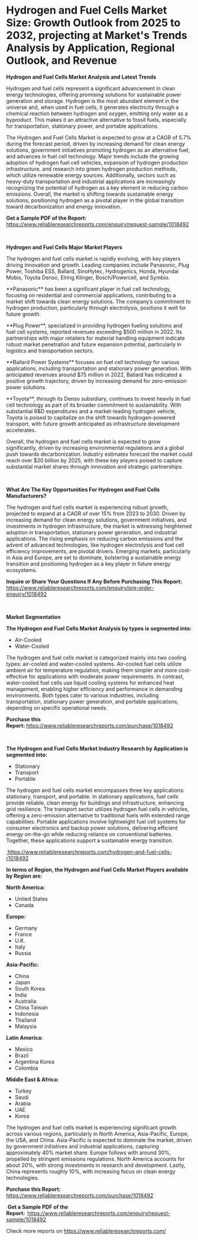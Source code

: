 <p><h1>Hydrogen and Fuel Cells Market Size: Growth Outlook from 2025 to 2032, projecting at Market's Trends Analysis by Application, Regional Outlook, and Revenue</h1></p><p><strong>Hydrogen and Fuel Cells Market Analysis and Latest Trends</strong></p>
<p><p>Hydrogen and fuel cells represent a significant advancement in clean energy technologies, offering promising solutions for sustainable power generation and storage. Hydrogen is the most abundant element in the universe and, when used in fuel cells, it generates electricity through a chemical reaction between hydrogen and oxygen, emitting only water as a byproduct. This makes it an attractive alternative to fossil fuels, especially for transportation, stationary power, and portable applications.</p><p>The Hydrogen and Fuel Cells Market is expected to grow at a CAGR of 5.7% during the forecast period, driven by increasing demand for clean energy solutions, government initiatives promoting hydrogen as an alternative fuel, and advances in fuel cell technology. Major trends include the growing adoption of hydrogen fuel cell vehicles, expansion of hydrogen production infrastructure, and research into green hydrogen production methods, which utilize renewable energy sources. Additionally, sectors such as heavy-duty transportation and industrial applications are increasingly recognizing the potential of hydrogen as a key element in reducing carbon emissions. Overall, the market is shifting towards sustainable energy solutions, positioning hydrogen as a pivotal player in the global transition toward decarbonization and energy innovation.</p></p>
<p><strong>Get a Sample PDF of the Report:&nbsp;</strong> <a href="https://www.reliableresearchreports.com/enquiry/request-sample/1018492?utm_campaign=2205&utm_medium=2&utm_source=Github&utm_content=ia&utm_term=13022025&utm_id=hydrogen-and-fuel-cells">https://www.reliableresearchreports.com/enquiry/request-sample/1018492</a></p>
<p>&nbsp;</p>
<p><strong>Hydrogen and Fuel Cells Major Market Players</strong></p>
<p><p>The hydrogen and fuel cells market is rapidly evolving, with key players driving innovation and growth. Leading companies include Panasonic, Plug Power, Toshiba ESS, Ballard, SinoHytec, Hydrogenics, Honda, Hyundai Mobis, Toyota Denso, Elring Klinger, Bosch/Powercell, and Symbio.</p><p>**Panasonic** has been a significant player in fuel cell technology, focusing on residential and commercial applications, contributing to a market shift towards clean energy solutions. The company’s commitment to hydrogen production, particularly through electrolysis, positions it well for future growth.</p><p>**Plug Power**, specialized in providing hydrogen fueling solutions and fuel cell systems, reported revenues exceeding $500 million in 2022. Its partnerships with major retailers for material handling equipment indicate robust market penetration and future expansion potential, particularly in logistics and transportation sectors.</p><p>**Ballard Power Systems** focuses on fuel cell technology for various applications, including transportation and stationary power generation. With anticipated revenues around $75 million in 2022, Ballard has indicated a positive growth trajectory, driven by increasing demand for zero-emission power solutions.</p><p>**Toyota**, through its Denso subsidiary, continues to invest heavily in fuel cell technology as part of its broader commitment to sustainability. With substantial R&D expenditures and a market-leading hydrogen vehicle, Toyota is poised to capitalize on the shift towards hydrogen-powered transport, with future growth anticipated as infrastructure development accelerates.</p><p>Overall, the hydrogen and fuel cells market is expected to grow significantly, driven by increasing environmental regulations and a global push towards decarbonization. Industry estimates forecast the market could reach over $20 billion by 2025, with these key players poised to capture substantial market shares through innovation and strategic partnerships.</p></p>
<p>&nbsp;</p>
<p><strong>What Are The Key Opportunities For Hydrogen and Fuel Cells Manufacturers?</strong></p>
<p><p>The hydrogen and fuel cells market is experiencing robust growth, projected to expand at a CAGR of over 15% from 2023 to 2030. Driven by increasing demand for clean energy solutions, government initiatives, and investments in hydrogen infrastructure, the market is witnessing heightened adoption in transportation, stationary power generation, and industrial applications. The rising emphasis on reducing carbon emissions and the advent of advanced technologies, like hydrogen electrolysis and fuel cell efficiency improvements, are pivotal drivers. Emerging markets, particularly in Asia and Europe, are set to dominate, bolstering a sustainable energy transition and positioning hydrogen as a key player in future energy ecosystems.</p></p>
<p><strong>Inquire or Share Your Questions If Any Before Purchasing This Report:</strong> <a href="https://www.reliableresearchreports.com/enquiry/pre-order-enquiry/1018492?utm_campaign=2205&utm_medium=2&utm_source=Github&utm_content=ia&utm_term=13022025&utm_id=hydrogen-and-fuel-cells">https://www.reliableresearchreports.com/enquiry/pre-order-enquiry/1018492</a></p>
<p>&nbsp;</p>
<p><strong>Market Segmentation</strong></p>
<p><strong>The Hydrogen and Fuel Cells Market Analysis by types is segmented into:</strong></p>
<p><ul><li>Air-Cooled</li><li>Water-Cooled</li></ul></p>
<p><p>The hydrogen and fuel cells market is categorized mainly into two cooling types: air-cooled and water-cooled systems. Air-cooled fuel cells utilize ambient air for temperature regulation, making them simpler and more cost-effective for applications with moderate power requirements. In contrast, water-cooled fuel cells use liquid cooling systems for enhanced heat management, enabling higher efficiency and performance in demanding environments. Both types cater to various industries, including transportation, stationary power generation, and portable applications, depending on specific operational needs.</p></p>
<p><strong>Purchase this Report:&nbsp;</strong><a href="https://www.reliableresearchreports.com/purchase/1018492?utm_campaign=2205&utm_medium=2&utm_source=Github&utm_content=ia&utm_term=13022025&utm_id=hydrogen-and-fuel-cells">https://www.reliableresearchreports.com/purchase/1018492</a></p>
<p>&nbsp;</p>
<p><strong>The Hydrogen and Fuel Cells Market Industry Research by Application is segmented into:</strong></p>
<p><ul><li>Stationary</li><li>Transport</li><li>Portable</li></ul></p>
<p><p>The hydrogen and fuel cells market encompasses three key applications: stationary, transport, and portable. In stationary applications, fuel cells provide reliable, clean energy for buildings and infrastructure, enhancing grid resilience. The transport sector utilizes hydrogen fuel cells in vehicles, offering a zero-emission alternative to traditional fuels with extended range capabilities. Portable applications involve lightweight fuel cell systems for consumer electronics and backup power solutions, delivering efficient energy on-the-go while reducing reliance on conventional batteries. Together, these applications support a sustainable energy transition.</p></p>
<p><a href="https://www.reliableresearchreports.com/hydrogen-and-fuel-cells-r1018492?utm_campaign=2205&utm_medium=2&utm_source=Github&utm_content=ia&utm_term=13022025&utm_id=hydrogen-and-fuel-cells">&nbsp;https://www.reliableresearchreports.com/hydrogen-and-fuel-cells-r1018492</a></p>
<p><strong>In terms of Region, the Hydrogen and Fuel Cells Market Players available by Region are:</strong></p>
<p>
    <p> <strong> North America: </strong>
        <ul>
            <li>United States</li>
            <li>Canada</li>
        </ul>
        </p> 
    <p> <strong> Europe: </strong>
        <ul>
            <li>Germany</li>
            <li>France</li>
            <li>U.K.</li>
            <li>Italy</li>
            <li>Russia</li>
        </ul>
        </p> 
    <p> <strong> Asia-Pacific: </strong>
        <ul>
            <li>China</li>
            <li>Japan</li>
            <li>South Korea</li>
            <li>India</li>
            <li>Australia</li>
            <li>China Taiwan</li>
            <li>Indonesia</li>
            <li>Thailand</li>
            <li>Malaysia</li>
        </ul>
        </p> 
    <p> <strong> Latin America: </strong>
        <ul>
            <li>Mexico</li>
            <li>Brazil</li>
            <li>Argentina Korea</li>
            <li>Colombia</li>
        </ul>
        </p> 
    <p> <strong> Middle East & Africa: </strong>
        <ul>
            <li>Turkey</li>
            <li>Saudi</li>
            <li>Arabia</li>
            <li>UAE</li>
            <li>Korea</li>
        </ul>
    </p>
    </p>
<p><p>The hydrogen and fuel cells market is experiencing significant growth across various regions, particularly in North America, Asia-Pacific, Europe, the USA, and China. Asia-Pacific is expected to dominate the market, driven by government initiatives and industrial applications, capturing approximately 40% market share. Europe follows with around 30%, propelled by stringent emissions regulations. North America accounts for about 20%, with strong investments in research and development. Lastly, China represents roughly 10%, with increasing focus on clean energy technologies.</p></p>
<p><strong>Purchase this Report: </strong><a href="https://www.reliableresearchreports.com/purchase/1018492?utm_campaign=2205&utm_medium=2&utm_source=Github&utm_content=ia&utm_term=13022025&utm_id=hydrogen-and-fuel-cells">https://www.reliableresearchreports.com/purchase/1018492</a></p>
<p>&nbsp;<strong>Get a Sample PDF of the Report:&nbsp;&nbsp;</strong><a href="https://www.reliableresearchreports.com/enquiry/request-sample/1018492?utm_campaign=2205&utm_medium=2&utm_source=Github&utm_content=ia&utm_term=13022025&utm_id=hydrogen-and-fuel-cells">https://www.reliableresearchreports.com/enquiry/request-sample/1018492</a></p>
<p><strong></strong></p>
<p>Check more reports on <a href="https://www.reliableresearchreports.com/?utm_campaign=2205&utm_medium=2&utm_source=Github&utm_content=ia&utm_term=13022025&utm_id=hydrogen-and-fuel-cells">https://www.reliableresearchreports.com/</a></p>